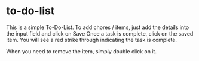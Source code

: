 to-do-list
=========================

This is a simple To-Do-List.
To add chores / items, just add the details into the input field and click on Save
Once a task is complete, click on the saved item. You will see a red strike through indicating the task is complete.

When you need to remove the item, simply double click on it.
